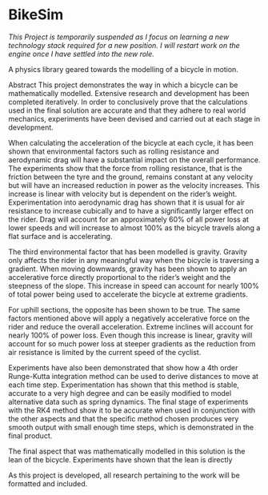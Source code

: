 BikeSim
=======

*This Project is temporarily suspended as I focus on learning a new technology stack required for a new position.  I will restart work on the engine once I have settled into the new role.*

A physics library geared towards the modelling of a bicycle in motion.

Abstract
This project demonstrates the way in which a bicycle can be mathematically modelled. Extensive research and 
development has been completed iteratively. In order to conclusively prove that the calculations used in the 
final solution are accurate and that they adhere to real world mechanics, experiments have been devised
and carried out at each stage in development. 

When calculating the acceleration of the bicycle at each cycle, it has been shown that environmental 
factors such as rolling resistance and aerodynamic drag will have a substantial impact on the overall 
performance.  The experiments show that the force from rolling resistance, that is the friction between 
the tyre and the ground, remains constant at any velocity but will have an increased reduction in power
as the velocity increases. This increase is linear with velocity but is dependent on the rider’s weight.
Experimentation into aerodynamic drag has shown that it is usual for air resistance to increase cubically 
and to have a significantly larger effect on the rider. Drag will account for an approximately 60% of 
all power loss at lower speeds and will increase to almost 100% as the bicycle travels along a flat
surface and is accelerating.

The third environmental factor that has been modelled is gravity. Gravity only affects the rider in any
meaningful way when the bicycle is traversing a gradient. When moving downwards, gravity has been
shown to apply an accelerative force directly proportional to the rider’s weight and the steepness of the
slope. This increase in speed can account for nearly 100% of total power being used to accelerate the bicycle
at extreme gradients.

For uphill sections, the opposite has been shown to be true. The same factors mentioned above will apply a
negatively accelerative force on the rider and reduce the overall acceleration. Extreme inclines will account
for nearly 100% of power loss. Even though this increase is linear, gravity will account for so much power
loss at steeper gradients as the reduction from air resistance is limited by the current speed of the cyclist.

Experiments have also been demonstrated that show how a 4th order Runge-Kutta integration method can
be used to derive distances to move at each time step. Experimentation has shown that this method is
stable, accurate to a very high degree and can be easily modified to model alternative data such as spring
dynamics. The final stage of experiments with the RK4 method show it to be accurate when used in
conjunction with the other aspects and that the specific method chosen produces very smooth output with
small enough time steps, which is demonstrated in the final product.

The final aspect that was mathematically modelled in this solution is the lean of the bicycle. Experiments
have shown that the lean is directly

As this project is developed, all research pertaining to the work will be formatted and included.
